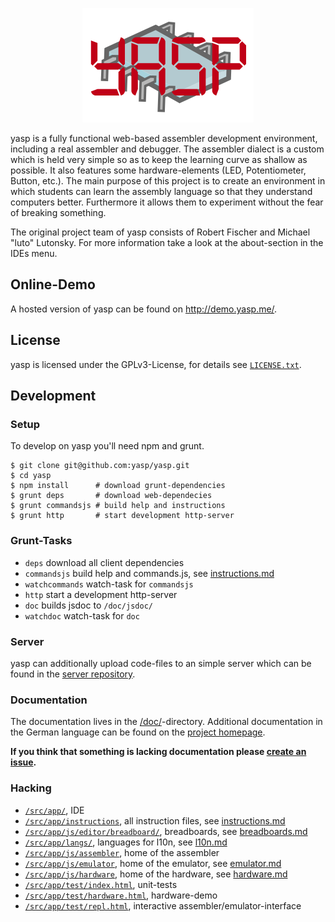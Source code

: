 <p align="center">
  <img src="src/app/img/logo.png" />
</p>

yasp is a fully functional web-based assembler development environment, including a real assembler and debugger.
The assembler dialect is a custom which is held very simple so as to keep the learning curve as shallow as possible.
It also features some hardware-elements (LED, Potentiometer, Button, etc.). The main purpose of this project
is to create an environment in which students can learn the assembly language so that they understand computers better.
Furthermore it allows them to experiment without the fear of breaking something.

The original project team of yasp consists of Robert Fischer and Michael "luto" Lutonsky. For more information take
a look at the about-section in the IDEs menu.

## Online-Demo
A hosted version of yasp can be found on http://demo.yasp.me/.

## License
yasp is licensed under the GPLv3-License, for details see [`LICENSE.txt`](LICENSE.txt).

## Development

### Setup
To develop on yasp you'll need npm and grunt.
```
$ git clone git@github.com:yasp/yasp.git
$ cd yasp
$ npm install      # download grunt-dependencies
$ grunt deps       # download web-dependecies
$ grunt commandsjs # build help and instructions
$ grunt http       # start development http-server
```

### Grunt-Tasks
* `deps` download all client dependencies
* `commandsjs` build help and commands.js, see [instructions.md](/doc/instructions.md)
* `watchcommands` watch-task for `commandsjs`
* `http` start a development http-server
* `doc` builds jsdoc to `/doc/jsdoc/`
* `watchdoc` watch-task for `doc`

### Server
yasp can additionally upload code-files to an simple server which can be found in the [server repository](https://github.com/yasp/server).

### Documentation
The documentation lives in the [/doc/](/doc/)-directory. Additional documentation in the German language can be found on the [project homepage](http://yasp.me).

**If you think that something is lacking documentation please [create an issue](https://github.com/yasp/yasp/issues/new).**

### Hacking
* [`/src/app/`](/src/app/), IDE
* [`/src/app/instructions`](/src/app/instructions), all instruction files, see [instructions.md](/doc/instructions.md)
* [`/src/app/js/editor/breadboard/`](/src/app/js/editor/breadboard/), breadboards, see [breadboards.md](/doc/breadboards.md)
* [`/src/app/langs/`](/src/app/langs/), languages for l10n, see [l10n.md](/doc/l10n.md)
* [`/src/app/js/assembler`](/src/app/js/assembler), home of the assembler
* [`/src/app/js/emulator`](/src/app/js/emulator), home of the emulator, see [emulator.md](/doc/emulator/emulator.md)
* [`/src/app/js/hardware`](/src/app/js/hardware), home of the hardware, see [hardware.md](/doc/hardware.md)
* [`/src/app/test/index.html`](/src/app/test/index.html), unit-tests
* [`/src/app/test/hardware.html`](/src/app/test/hardware.html), hardware-demo
* [`/src/app/test/repl.html`](/src/app/test/repl.html), interactive assembler/emulator-interface
